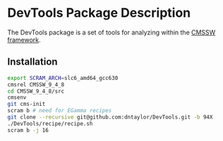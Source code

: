 DevTools Package Description
============================

The DevTools package is a set of tools for analyzing within
the [CMSSW framework](https://github.com/cms-sw/cmssw).

Installation
------------

```bash
export SCRAM_ARCH=slc6_amd64_gcc630
cmsrel CMSSW_9_4_8
cd CMSSW_9_4_8/src
cmsenv
git cms-init
scram b # need for EGamma recipes
git clone --recursive git@github.com:dntaylor/DevTools.git -b 94X
./DevTools/recipe/recipe.sh
scram b -j 16
``` 
